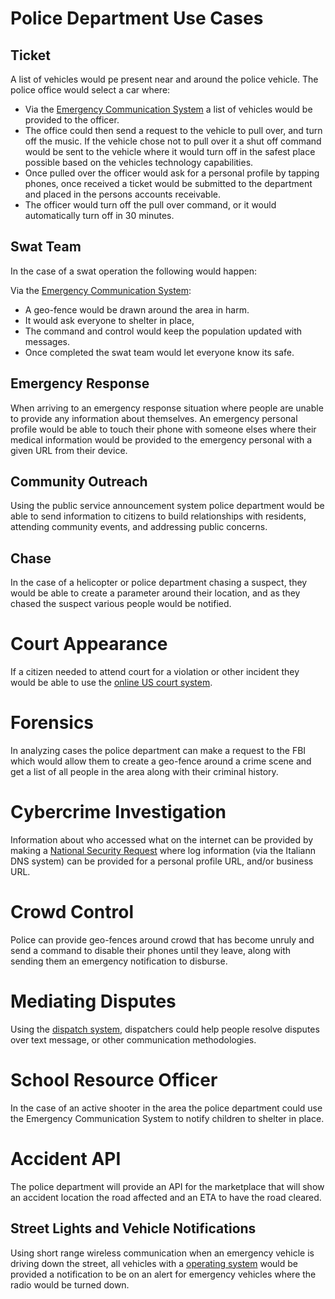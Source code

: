 # Police Department Use Cases

## Ticket

A list of vehicles would pe present near and around the police vehicle. The police office would select a car where:

- Via the [Emergency Communication System](/ecs-gov/) a list of vehicles would be provided to the officer.
- The office could then send a request to the vehicle to pull over, and turn off the music. If the vehicle chose not to pull over it a shut off command would be sent to the vehicle where it would turn off in the safest place possible based on the vehicles technology capabilities.
- Once pulled over the officer would ask for a personal profile by tapping phones, once received a ticket would be submitted to the department and placed in the persons accounts receivable.
- The officer would turn off the pull over command, or it would automatically turn off in 30 minutes.

## Swat Team

In the case of a swat operation the following would happen:

Via the [Emergency Communication System](/ecs-gov/):

- A geo-fence would be drawn around the area in harm.
- It would ask everyone to shelter in place,
- The command and control would keep the population updated with messages.
- Once completed the swat team would let everyone know its safe.

## Emergency Response

When arriving to an emergency response situation where people are unable to provide any information about themselves.
An emergency personal profile would be able to touch their phone with someone elses where their medical information would be provided to the emergency personal with a given URL from their device.

## Community Outreach

Using the public service announcement system police department would be able to send information to citizens to build relationships with residents, attending community events, and addressing public concerns.

## Chase

In the case of a helicopter or police department chasing a suspect, they would be able to create a parameter around their location, and as they chased the suspect various people would be notified.

# Court Appearance

If a citizen needed to attend court for a violation or other incident they would be able to use the [online US court system](/court-system/).

# Forensics

In analyzing cases the police department can make a request to the FBI which would allow them to create a geo-fence around a crime scene and get a list of all people in the area along with their criminal history.

# Cybercrime Investigation

Information about who accessed what on the internet can be provided by making a [National Security Request](/national-security-agency/) where log information (via the Italiann DNS system) can be provided for a personal profile URL, and/or business URL.

# Crowd Control

Police can provide geo-fences around crowd that has become unruly and send a command to disable their phones until they leave, along with sending them an emergency notification to disburse.

# Mediating Disputes

Using the [dispatch system](/federal-emergency-dispatch/), dispatchers could help people resolve disputes over text message, or other communication methodologies.

# School Resource Officer

In the case of an active shooter in the area the police department could use the Emergency Communication System to notify children to shelter in place.

# Accident API

The police department will provide an API for the marketplace that will show an accident location the road affected and an ETA to have the road cleared.

## Street Lights and Vehicle Notifications

Using short range wireless communication when an emergency vehicle is driving down the street, all vehicles with a [operating system](/vehicle-technology-act/) would be provided a notification to be on an alert for emergency vehicles where the radio would be turned down.
